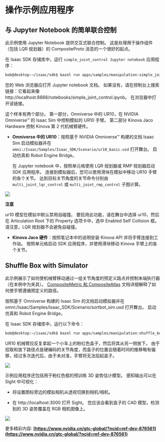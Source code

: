 # 操作示例应用程序

## 与 Jupyter Notebook 的简单联合控制
此示例使用 Jupyter Notebook 提供交互式联合控制。 这是处理用于操作组件（包括 LQR 规划器）的 CompositeProto 消息的一个很好的起点。

在 Isaac SDK 存储库中，运行 `simple_joint_control Jupyter notebook` 应用程序：

```bash
bob@desktop:~/isaac/sdk$ bazel run apps/samples/manipulation:simple_joint_control
```

您的 Web 浏览器应打开 Jupyter notebook 文档。 如果没有，请在控制台上搜索链接：它看起来像 http://localhost:8888/notebooks/simple_joint_control.ipynb。 在浏览器中打开该链接。

这个样本有两个部分。 第一部分，Omniverse 中的 UR10，在 NVIDIA Omniverse™ 的 Isaac Sim 中控制模拟的 UR10 手臂。 第二部分 Kinova Jaco Hardware 控制 Kinova 第 2 代机械臂硬件。

* **Omniverse 中的 UR10**：按照基于 NVIDIA Omniverse™ 构建的文档 Isaac Sim 启动模拟器并在 `omni:/Isaac/Samples/Isaac_SDK/Scenario/ur10_basic.usd` 打开舞台。 启动仿真和 Robot Engine Bridge。

    在 Jupyter notebook 中，按照单元格使用 LQR 规划器或 RMP 规划器启动 SDK 应用程序。 连接到模拟器后，您可以使用滑块在模拟中移动 UR10 手臂的各个关节。 达到目标关节角度的关节命令分别由 `multi_joint_lqr_control` 或 `multi_joint_rmp_control` 子图计算。

![](https://docs.nvidia.com/isaac/_images/simple_joint_control.png)


**注意**

ur10 模型在模拟中默认禁用自碰撞。 要启用此功能，请在舞台中选择 ur10，然后在 Articulation Root 下的 Property 选项卡中，选中 Enabled Self Collision 框。 请注意，LQR 规划器不会避免自碰撞。

* **Kinova Jaco 硬件**：按照笔记本中的说明安装 Kinova API 并将手臂连接到工作站。 按照单元格启动 SDK 应用程序，并使用滑块移动 Kinova 手臂上的各个关节。

## Shuffle Box with Simulator
此示例展示了如何使机械臂移动通过一组关节角度的预定义路点并控制末端执行器（在本例中为夹具）。 [CompositeMetric 和 CompositeAtlas](https://docs.nvidia.com/isaac/packages/composite/doc/composite_messages.html#compositemetric-and-compositeatlas) 文档详细解释了如何使手臂遵循预定义的路径。

按照基于 Omniverse 构建的 Isaac Sim 的文档启动模拟器并在 omni:/Isaac/Samples/Isaac_SDK/Scenario/sortbot_sim.usd 打开舞台。 启动仿真和 Robot Engine Bridge。

在 Isaac SDK 存储库中，运行以下命令：

```bash
bob@desktop:~/isaac/sdk$ bazel run apps/samples/manipulation:shuffle_box
```

UR10 机械臂应反复拿起一个小车上的粉红色盒子，然后将其从另一侧放下。 由于拾取和放下路径点是硬编码的关节角度，而盒子的位置会随着时间的推移略有偏移，经过多次迭代后，由于未对准，手臂将无法拾起盒子。

![](https://docs.nvidia.com/isaac/_images/shuffle_box_perspective.jpg)


示例应用程序还包括用于粉红色框的预训练 3D 姿势估计模型。 感知输出可以在 Sight 中可视化：

* 将设置图标旁边的模拟相机从透视切换到相机/相机。

* 在 http://localhost:3000 打开 Sight。 您应该会看到盒子的 CAD 模型，检测到的 3D 姿势覆盖在 RGB 相机图像上。

![](https://docs.nvidia.com/isaac/_images/shuffle_box_detection.jpg)



更多精彩内容:
**[https://www.nvidia.cn/gtc-global/?ncid=ref-dev-876561](https://www.nvidia.cn/gtc-global/?ncid=ref-dev-876561)**




































